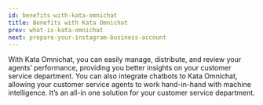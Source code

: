 ```yaml
---
id: benefits-with-kata-omnichat
title: Benefits with Kata Omnichat
prev: what-is-kata-omnichat
next: prepare-your-instagram-business-account
---
```


With Kata Omnichat, you can easily manage, distribute, and review your agents’ performance, providing you better insights on your customer service department. You can also integrate chatbots to Kata Omnichat, allowing your customer service agents to work hand-in-hand with machine intelligence. It’s an all-in one solution for your customer service department.
